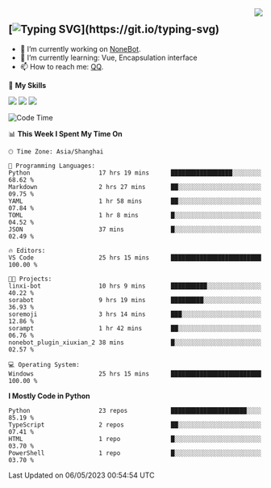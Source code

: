 <a href="#">
  <img align="right" src="https://github-readme-stats.vercel.app/api?username=mute23-code&count_private=true&show_icons=true&bg_color=15,f2f7fd,E0EAFC" />
</a>

[![Typing SVG](https://readme-typing-svg.herokuapp.com?size=25&duration=2500&color=8C43EA&vCenter=true&width=200&height=40&lines=Hi+there+%F0%9F%91%8B%F0%9F%8F%BB;I'm+mute.)](https://git.io/typing-svg)
-----


- 🔭 I’m currently working on [NoneBot](https://github.com/nonebot).
- 🌱 I’m currently learning: Vue, Encapsulation interface
- 📫 How to reach me: [QQ](http://wpa.qq.com/msgrd?v=3&uin=2740324073&site=qq&menu=yes).


🌟 **My Skills** 

![](https://img.shields.io/badge/-Python-3e74a2?style=flat-square&logo=Python&logoColor=fff)
![](https://img.shields.io/badge/-Node.js-339933?style=flat-square&logo=Node.js&logoColor=fff)
![](https://img.shields.io/badge/-Vue-4fc08d?style=flat-square&logo=Vue.js&logoColor=fff)

<!--START_SECTION:waka-->
![Code Time](http://img.shields.io/badge/Code%20Time-142%20hrs%2057%20mins-blue)

📊 **This Week I Spent My Time On** 

```text
🕑︎ Time Zone: Asia/Shanghai

💬 Programming Languages: 
Python                   17 hrs 19 mins      █████████████████░░░░░░░░   68.62 % 
Markdown                 2 hrs 27 mins       ██░░░░░░░░░░░░░░░░░░░░░░░   09.75 % 
YAML                     1 hr 58 mins        ██░░░░░░░░░░░░░░░░░░░░░░░   07.84 % 
TOML                     1 hr 8 mins         █░░░░░░░░░░░░░░░░░░░░░░░░   04.52 % 
JSON                     37 mins             █░░░░░░░░░░░░░░░░░░░░░░░░   02.49 % 

🔥 Editors: 
VS Code                  25 hrs 15 mins      █████████████████████████   100.00 % 

🐱‍💻 Projects: 
linxi-bot                10 hrs 9 mins       ██████████░░░░░░░░░░░░░░░   40.22 % 
sorabot                  9 hrs 19 mins       █████████░░░░░░░░░░░░░░░░   36.93 % 
soremoji                 3 hrs 14 mins       ███░░░░░░░░░░░░░░░░░░░░░░   12.86 % 
sorampt                  1 hr 42 mins        ██░░░░░░░░░░░░░░░░░░░░░░░   06.76 % 
nonebot_plugin_xiuxian_2 38 mins             █░░░░░░░░░░░░░░░░░░░░░░░░   02.57 % 

💻 Operating System: 
Windows                  25 hrs 15 mins      █████████████████████████   100.00 % 
```

**I Mostly Code in Python** 

```text
Python                   23 repos            █████████████████████░░░░   85.19 % 
TypeScript               2 repos             ██░░░░░░░░░░░░░░░░░░░░░░░   07.41 % 
HTML                     1 repo              █░░░░░░░░░░░░░░░░░░░░░░░░   03.70 % 
PowerShell               1 repo              █░░░░░░░░░░░░░░░░░░░░░░░░   03.70 % 
```




 Last Updated on 06/05/2023 00:54:54 UTC
<!--END_SECTION:waka-->
